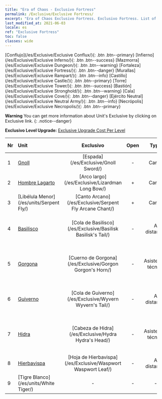 ```yaml
---
title: "Era of Chaos - Exclusivo Fortress"
permalink: /Exclusive/Exclusive Fortress/
excerpt: "Era of Chaos Exclusivo Fortress. Exclusivo Fortress. List of Exclusivo Fortress in Era of Chaos"
last_modified_at: 2021-06-03
locale: es
ref: "Exclusive Fortress"
toc: false
classes: wide
---
```

 [Conflujo](/es/Exclusive/Exclusive Conflux/){: .btn .btn--primary} [Infierno](/es/Exclusive/Exclusive Inferno/){: .btn .btn--success} [Mazmorra](/es/Exclusive/Exclusive Dungeon/){: .btn .btn--warning} [Fortaleza](/es/Exclusive/Exclusive Fortress/){: .btn .btn--danger} [Murallas](/es/Exclusive/Exclusive Rampart/){: .btn .btn--info} [Castillo](/es/Exclusive/Exclusive Castle/){: .btn .btn--primary} [Torre](/es/Exclusive/Exclusive Tower/){: .btn .btn--success} [Bastión](/es/Exclusive/Exclusive Stronghold/){: .btn .btn--warning} [Cala](/es/Exclusive/Exclusive Cove/){: .btn .btn--danger} [Ejército Neutral](/es/Exclusive/Exclusive Neutral Army/){: .btn .btn--info} [Necrópolis](/es/Exclusive/Exclusive Necropolis/){: .btn .btn--primary} 

**Warning** You can get more information about Unit's Exclusive by clicking on Exclusive link. 
{: .notice--danger}

 **Exclusivo Level Upgrade:** [Exclusive Upgrade Cost Per Level](/Exclusive/ExclusiveUpgradeCostPerLevel/)

  | Nr |         Unit        | Exclusivo | Open  |    Type   |  Item to Rank UP      |  Aspecto   |
  |:---|:--------------------|:-------------:|:-----:|:---------:|:---------------------:|:-------:|
  | 1  | [Gnoll](/es/units/Gnoll/) | [Espada](/es/Exclusive/Gnoll Sword/) | - | Carga | [Ficha de espada](/ItemsES/con_912/) | - |
  | 2  | [Hombre Lagarto](/es/units/Lizardman/) | [Arco largo](/es/Exclusive/Lizardman Long Bow/) | + | Carga | [Ficha de Arco Largo](/ItemsES/con_914/) | - |
  | 3  | [Libélula Menor](/es/units/Serpent Fly/) | [Canto Arcano](/es/Exclusive/Serpent Fly Arcane Chant/) | + | Carga | [Ficha de Canto Arcano](/ItemsES/con_915/) | - |
  | 4  | [Basilisco](/es/units/Basilisk/) | [Cola de Basilisco](/es/Exclusive/Basilisk Basilisk's Tail/) | - | A distancia | [Ficha de Cola de Basilisco](/ItemsES/con_994/) | [Aspecto Especial de Energía de fuego](/ItemsES/con_662/) |
  | 5  | [Gorgona](/es/units/Gorgon/) | [Cuerno de Gorgona](/es/Exclusive/Gorgon Gorgon's Horn/) | - | Asistencia técnica | [Ficha de Cuerno de Gorgona](/ItemsES/con_995/) | [Aspecto Especial de Cuerno de Gorgona](/ItemsES/con_663/) |
  | 6  | [Guiverno](/es/units/Wyvern/) | [Cola de Guiverno](/es/Exclusive/Wyvern Wyvern's Tail/) | - | A distancia | [Ficha de Cola de Guiverno](/ItemsES/con_996/) | [Aspecto Especial de Cola de Guiverno](/ItemsES/con_664/) |
  | 7  | [Hidra](/es/units/Hydra/) | [Cabeza de Hidra](/es/Exclusive/Hydra Hydra's Head/) | - | Asistencia técnica | [Ficha de Cabeza de Hidra](/ItemsES/con_997/) | [Aspecto Especial de Núcleo de energía](/ItemsES/con_665/) |
  | 8  | [Hierbavispa](/es/units/Waspwort/) | [Hoja de Hierbavispa](/es/Exclusive/Waspwort Waspwort Leaf/) | - | A distancia | - | - |
  | 9  | [Tigre Blanco](/es/units/White Tiger/) | - | - | - | none | none |
